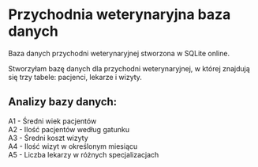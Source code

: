 # Przychodnia weterynaryjna baza danych
Baza danych przychodni weterynaryjnej stworzona w SQLite online.

Stworzyłam bazę danych dla przychodni weterynaryjnej, w której znajdują się trzy tabele:
pacjenci, lekarze i wizyty.

## Analizy bazy danych:

A1 - Średni wiek pacjentów  
A2 - Ilość pacjentów według gatunku  
A3 - Średni koszt wizyty  
A4 - Ilość wizyt w określonym miesiącu  
A5 - Liczba lekarzy w różnych specjalizacjach  
